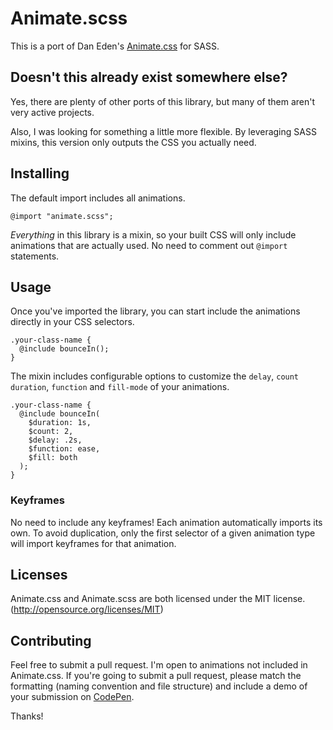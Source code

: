 # Animate.scss

This is a port of Dan Eden's [Animate.css](http://daneden.github.io/animate.css/) for SASS.

## Doesn't this already exist somewhere else?

Yes, there are plenty of other ports of this library, but many of them aren't very active projects.

Also, I was looking for something a little more flexible. By leveraging SASS mixins, this version only outputs the CSS you actually need.

## Installing
The default import includes all animations.

```
@import "animate.scss";
```

_Everything_ in this library is a mixin, so your built CSS will only include animations that are actually used. No need to comment out `@import` statements.

## Usage

Once you've imported the library, you can start include the animations directly in your CSS selectors.

```
.your-class-name {
  @include bounceIn();
}
```

The mixin includes configurable options to customize the `delay`, `count` `duration`, `function` and `fill-mode` of your animations.

```
.your-class-name {
  @include bounceIn(
    $duration: 1s,
    $count: 2,
    $delay: .2s,
    $function: ease,
    $fill: both
  );
}
```

### Keyframes

No need to include any keyframes! Each animation automatically imports its own. To avoid duplication, only the first selector of a given animation type will import keyframes for that animation.

## Licenses

Animate.css and Animate.scss are both licensed under the MIT license. (http://opensource.org/licenses/MIT)

## Contributing

Feel free to submit a pull request. I'm open to animations not included in Animate.css. If you're going to submit a pull request, please match the formatting (naming convention and file structure) and include a demo of your submission on [CodePen](http://www.codepen.io).

Thanks!
